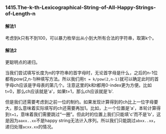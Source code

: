 ### 1415.The-k-th-Lexicographical-String-of-All-Happy-Strings-of-Length-n

#### 解法1
考虑到k只有不到100，可以暴力枚举出从小到大所有合法的字符串，取第k个。

#### 解法2
更聪明点的递归。

当我们尝试填写长度为n的字符串的首字母时，无论首字母是什么，之后的n-1位都有pow(2,n-1)种填写方法。所以我们用`t = k/pow(2,n-1)`就可以确定此时的首字母ch应该是字母表的第几个。注意这里的k和t都用0-index更为方便。比如t=0，那么ch应该就是'a'，如果t=1，那么ch应该就是'b'.

但是我们还需要考虑到之前一位的制约。如果发现计算得到的ch比上一位字母要大，那么意味着实际填写的ch还需要再加1。比如，上一个位置是'a'，本轮计算得到`t=1`，意味着我们需要跳过“一圈”。但此时的位置上我们只能填'c'而不是'b'，这是因为`aaxx..xx`不是happy string无法计入序列。所以我们只能跳过`abxx..xx`，递归处理`acxx.xx`的情况。
